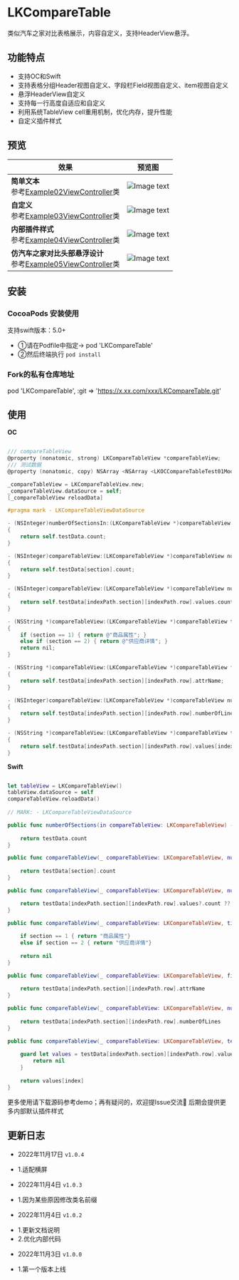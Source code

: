 # LKCompareTable
类似汽车之家对比表格展示，内容自定义，支持HeaderView悬浮。

## 功能特点

- 支持OC和Swift
- 支持表格分组Header视图自定义、字段栏Field视图自定义、item视图自定义
- 悬浮HeaderView自定义
- 支持每一行高度自适应和自定义
- 利用系统TableView cell重用机制，优化内存，提升性能
- 自定义插件样式

## 预览

| 效果  | 预览图 |
| ---  | --- |
| **简单文本** <br/>参考[Example02ViewController](https://github.com/fanlilinSaber/LKCompareTable/blob/master/LKCompareTable%20IOS%20Example/比价表格展示Swift/Example02ViewController.swift)类 | ![Image text](https://github.com/fanlilinSaber/LKExampleImages/blob/main/LKCompareTable/001.gif) |
| **自定义** <br/>参考[Example03ViewController](https://github.com/fanlilinSaber/LKCompareTable/blob/master/LKCompareTable%20IOS%20Example/比价表格展示Swift/Example03ViewController.swift)类 | ![Image text](https://github.com/fanlilinSaber/LKExampleImages/blob/main/LKCompareTable/002.gif) |
| **内部插件样式** <br/>参考[Example04ViewController](https://github.com/fanlilinSaber/LKCompareTable/blob/master/LKCompareTable%20IOS%20Example/比价表格展示Swift/Example04ViewController.swift)类 | ![Image text](https://github.com/fanlilinSaber/LKExampleImages/blob/main/LKCompareTable/003.gif) |
| **仿汽车之家对比头部悬浮设计** <br/>参考[Example05ViewController](https://github.com/fanlilinSaber/LKCompareTable/blob/master/LKCompareTable%20IOS%20Example/比价表格展示Swift/Example04ViewController.swift)类 | ![Image text](https://github.com/fanlilinSaber/LKExampleImages/blob/main/LKCompareTable/004.gif) |


## 安装

### CocoaPods 安装使用

支持swift版本：5.0+

- ①请在Podfile中指定→ pod 'LKCompareTable'
- ②然后终端执行 `pod install`

### Fork的私有仓库地址
pod 'LKCompareTable', :git => 'https://x.xx.com/xxx/LKCompareTable.git'

## 使用

**OC**
```Objective-C

/// compareTableView
@property (nonatomic, strong) LKCompareTableView *compareTableView;
/// 测试数据
@property (nonatomic, copy) NSArray <NSArray <LKOCCompareTableTest01Model *>*>*testData;

_compareTableView = LKCompareTableView.new;
_compareTableView.dataSource = self;
[_compareTableView reloadData]

#pragma mark - LKCompareTableViewDataSource

- (NSInteger)numberOfSectionsIn:(LKCompareTableView *)compareTableView
{
    return self.testData.count;
}

- (NSInteger)compareTableView:(LKCompareTableView *)compareTableView numberOfRowsInSection:(NSInteger)section
{
    return self.testData[section].count;
}

- (NSInteger)compareTableView:(LKCompareTableView *)compareTableView numberOfItemsAt:(NSIndexPath *)indexPath
{
    return self.testData[indexPath.section][indexPath.row].values.count;
}

- (NSString *)compareTableView:(LKCompareTableView *)compareTableView titleForHeaderInSection:(NSInteger)section
{
    if (section == 1) { return @"商品属性"; }
    else if (section == 2) { return @"供应商详情"; }
    return nil;
}

- (NSString *)compareTableView:(LKCompareTableView *)compareTableView fieldNameForRowAt:(NSIndexPath *)indexPath
{
    return self.testData[indexPath.section][indexPath.row].attrName;
}

- (NSInteger)compareTableView:(LKCompareTableView *)compareTableView numberOfLinesForRowAt:(NSIndexPath *)indexPath
{
    return self.testData[indexPath.section][indexPath.row].numberOfLines;
}

- (NSString *)compareTableView:(LKCompareTableView *)compareTableView textForItemAt:(NSIndexPath *)indexPath to:(NSInteger)index
{
    return self.testData[indexPath.section][indexPath.row].values[index];
}

```

**Swift**
```Swift

let tableView = LKCompareTableView()
tableView.dataSource = self
compareTableView.reloadData()
        
// MARK: - LKCompareTableViewDataSource

public func numberOfSections(in compareTableView: LKCompareTableView) -> Int {
    
    return testData.count
}

public func compareTableView(_ compareTableView: LKCompareTableView, numberOfRowsInSection section: Int) -> Int {
    
    return testData[section].count
}

public func compareTableView(_ compareTableView: LKCompareTableView, numberOfItemsAt indexPath: IndexPath) -> Int {

    return testData[indexPath.section][indexPath.row].values?.count ?? 0
}

public func compareTableView(_ compareTableView: LKCompareTableView, titleForHeaderInSection section: Int) -> String? {
    
    if section == 1 { return "商品属性"}
    else if section == 2 { return "供应商详情"}
    
    return nil
}

public func compareTableView(_ compareTableView: LKCompareTableView, fieldNameForRowAt indexPath: IndexPath) -> String? {
    
    return testData[indexPath.section][indexPath.row].attrName
}

public func compareTableView(_ compareTableView: LKCompareTableView, numberOfLinesForRowAt indexPath: IndexPath) -> Int {
    
    return testData[indexPath.section][indexPath.row].numberOfLines
}

public func compareTableView(_ compareTableView: LKCompareTableView, textForItemAt indexPath: IndexPath, to index: Int) -> String? {
    
    guard let values = testData[indexPath.section][indexPath.row].values else {
        return nil
    }
    
    return values[index]
}

```
更多使用请下载源码参考demo；再有疑问的，欢迎提Issue交流🤝
后期会提供更多内部默认插件样式

## 更新日志

* 2022年11月17日 `v1.0.4`
- 1.适配横屏

* 2022年11月4日 `v1.0.3`
- 1.因为某些原因修改类名前缀

* 2022年11月4日 `v1.0.2`
- 1.更新文档说明
- 2.优化内部代码

* 2022年11月3日 `v1.0.0`
- 1.第一个版本上线
